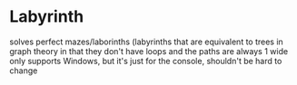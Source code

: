 # Labyrinth
solves perfect mazes/laborinths (labyrinths that are equivalent to trees in graph theory in that they don't have loops and the paths are always 1 wide
only supports Windows, but it's just for the console, shouldn't be hard to change
